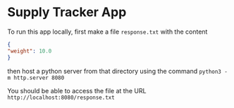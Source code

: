 # Supply Tracker App

To run this app locally, first make a file `response.txt` with the content

```json
{
"weight": 10.0
}
```

then host a python server from that directory using the command `python3 -m http.server 8080`

You should be able to access the file at the URL `http://localhost:8080/response.txt`
